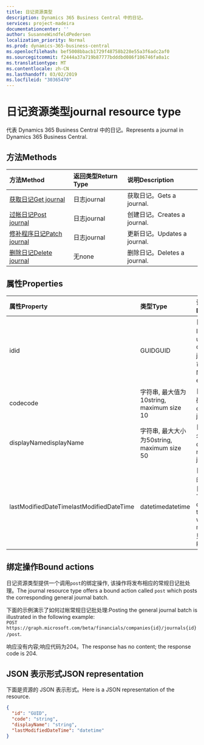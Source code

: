 ```yaml
---
title: 日记资源类型
description: Dynamics 365 Business Central 中的日记。
services: project-madeira
documentationcenter: ''
author: SusanneWindfeldPedersen
localization_priority: Normal
ms.prod: dynamics-365-business-central
ms.openlocfilehash: bef5008bbacb1729f48758b228e55a3f6adc2af0
ms.sourcegitcommit: f2444a37a719b87777bdddbd086f106746fa0a1c
ms.translationtype: MT
ms.contentlocale: zh-CN
ms.lasthandoff: 03/02/2019
ms.locfileid: "30365470"
---
```

# <a name="journal-resource-type"></a><span data-ttu-id="b4a8e-103">日记资源类型</span><span class="sxs-lookup"><span data-stu-id="b4a8e-103">journal resource type</span></span>
<span data-ttu-id="b4a8e-104">代表 Dynamics 365 Business Central 中的日记。</span><span class="sxs-lookup"><span data-stu-id="b4a8e-104">Represents a journal in Dynamics 365 Business Central.</span></span>

## <a name="methods"></a><span data-ttu-id="b4a8e-105">方法</span><span class="sxs-lookup"><span data-stu-id="b4a8e-105">Methods</span></span>

| <span data-ttu-id="b4a8e-106">方法</span><span class="sxs-lookup"><span data-stu-id="b4a8e-106">Method</span></span>                                            |<span data-ttu-id="b4a8e-107">返回类型</span><span class="sxs-lookup"><span data-stu-id="b4a8e-107">Return Type</span></span>|<span data-ttu-id="b4a8e-108">说明</span><span class="sxs-lookup"><span data-stu-id="b4a8e-108">Description</span></span>    |
|:--------------------------------------------------|:----------|:--------------|
|[<span data-ttu-id="b4a8e-109">获取日记</span><span class="sxs-lookup"><span data-stu-id="b4a8e-109">Get journal</span></span>](../api/dynamics-journal-get.md)      |<span data-ttu-id="b4a8e-110">日志</span><span class="sxs-lookup"><span data-stu-id="b4a8e-110">journal</span></span>    |<span data-ttu-id="b4a8e-111">获取日记。</span><span class="sxs-lookup"><span data-stu-id="b4a8e-111">Gets a journal.</span></span>   |
|[<span data-ttu-id="b4a8e-112">过帐日记</span><span class="sxs-lookup"><span data-stu-id="b4a8e-112">Post journal</span></span>](../api/dynamics-create-journal.md)  |<span data-ttu-id="b4a8e-113">日志</span><span class="sxs-lookup"><span data-stu-id="b4a8e-113">journal</span></span>    |<span data-ttu-id="b4a8e-114">创建日记。</span><span class="sxs-lookup"><span data-stu-id="b4a8e-114">Creates a journal.</span></span>|
|[<span data-ttu-id="b4a8e-115">修补程序日记</span><span class="sxs-lookup"><span data-stu-id="b4a8e-115">Patch journal</span></span>](../api/dynamics-journal-update.md) |<span data-ttu-id="b4a8e-116">日志</span><span class="sxs-lookup"><span data-stu-id="b4a8e-116">journal</span></span>    |<span data-ttu-id="b4a8e-117">更新日记。</span><span class="sxs-lookup"><span data-stu-id="b4a8e-117">Updates a journal.</span></span>|
|[<span data-ttu-id="b4a8e-118">删除日记</span><span class="sxs-lookup"><span data-stu-id="b4a8e-118">Delete journal</span></span>](../api/dynamics-journal-delete.md)|<span data-ttu-id="b4a8e-119">无</span><span class="sxs-lookup"><span data-stu-id="b4a8e-119">none</span></span>       |<span data-ttu-id="b4a8e-120">删除日记。</span><span class="sxs-lookup"><span data-stu-id="b4a8e-120">Deletes a journal.</span></span>|

## <a name="properties"></a><span data-ttu-id="b4a8e-121">属性</span><span class="sxs-lookup"><span data-stu-id="b4a8e-121">Properties</span></span>
| <span data-ttu-id="b4a8e-122">属性</span><span class="sxs-lookup"><span data-stu-id="b4a8e-122">Property</span></span>           | <span data-ttu-id="b4a8e-123">类型</span><span class="sxs-lookup"><span data-stu-id="b4a8e-123">Type</span></span>                  |<span data-ttu-id="b4a8e-124">说明</span><span class="sxs-lookup"><span data-stu-id="b4a8e-124">Description</span></span>                                           |
|:-------------------|:----------------------|:-----------------------------------------------------|
|<span data-ttu-id="b4a8e-125">id</span><span class="sxs-lookup"><span data-stu-id="b4a8e-125">id</span></span>                  |<span data-ttu-id="b4a8e-126">GUID</span><span class="sxs-lookup"><span data-stu-id="b4a8e-126">GUID</span></span>                   |<span data-ttu-id="b4a8e-127">日记的唯一 ID。</span><span class="sxs-lookup"><span data-stu-id="b4a8e-127">The unique ID of the journal.</span></span> <span data-ttu-id="b4a8e-128">不可编辑。</span><span class="sxs-lookup"><span data-stu-id="b4a8e-128">Non-editable.</span></span>           |
|<span data-ttu-id="b4a8e-129">code</span><span class="sxs-lookup"><span data-stu-id="b4a8e-129">code</span></span>                |<span data-ttu-id="b4a8e-130">字符串, 最大值为10</span><span class="sxs-lookup"><span data-stu-id="b4a8e-130">string, maximum size 10</span></span>| <span data-ttu-id="b4a8e-131">日记的代码。</span><span class="sxs-lookup"><span data-stu-id="b4a8e-131">The code of the journal.</span></span>                             |
|<span data-ttu-id="b4a8e-132">displayName</span><span class="sxs-lookup"><span data-stu-id="b4a8e-132">displayName</span></span>         |<span data-ttu-id="b4a8e-133">字符串, 最大大小为50</span><span class="sxs-lookup"><span data-stu-id="b4a8e-133">string, maximum size 50</span></span>| <span data-ttu-id="b4a8e-134">日记的显示名称。</span><span class="sxs-lookup"><span data-stu-id="b4a8e-134">The display name of the journal.</span></span>                     |
|<span data-ttu-id="b4a8e-135">lastModifiedDateTime</span><span class="sxs-lookup"><span data-stu-id="b4a8e-135">lastModifiedDateTime</span></span>|<span data-ttu-id="b4a8e-136">datetime</span><span class="sxs-lookup"><span data-stu-id="b4a8e-136">datetime</span></span>               |<span data-ttu-id="b4a8e-137">日记已修改的最后一个日期/时间。</span><span class="sxs-lookup"><span data-stu-id="b4a8e-137">The last datetime the journal was modified.</span></span> <span data-ttu-id="b4a8e-138">只读。</span><span class="sxs-lookup"><span data-stu-id="b4a8e-138">Read-Only.</span></span>|

## <a name="bound-actions"></a><span data-ttu-id="b4a8e-139">绑定操作</span><span class="sxs-lookup"><span data-stu-id="b4a8e-139">Bound actions</span></span>
<span data-ttu-id="b4a8e-140">日记资源类型提供一个调用`post`的绑定操作, 该操作将发布相应的常规日记批处理。</span><span class="sxs-lookup"><span data-stu-id="b4a8e-140">The journal resource type offers a bound action called `post` which posts the corresponding general journal batch.</span></span>

<span data-ttu-id="b4a8e-141">下面的示例演示了如何过帐常规日记批处理:</span><span class="sxs-lookup"><span data-stu-id="b4a8e-141">Posting the general journal batch is illustrated in the following example:</span></span>  
<span data-ttu-id="b4a8e-142">`POST https://graph.microsoft.com/beta/financials/companies{id}/journals{id}/post`.</span><span class="sxs-lookup"><span data-stu-id="b4a8e-142"></span></span>

<span data-ttu-id="b4a8e-143">响应没有内容;响应代码为204。</span><span class="sxs-lookup"><span data-stu-id="b4a8e-143">The response has no content; the response code is 204.</span></span>

## <a name="json-representation"></a><span data-ttu-id="b4a8e-144">JSON 表示形式</span><span class="sxs-lookup"><span data-stu-id="b4a8e-144">JSON representation</span></span>

<span data-ttu-id="b4a8e-145">下面是资源的 JSON 表示形式。</span><span class="sxs-lookup"><span data-stu-id="b4a8e-145">Here is a JSON representation of the resource.</span></span>


```json
{
  "id": "GUID",
  "code": "string",
  "displayName": "string",
  "lastModifiedDateTime": "datetime"
}
```

